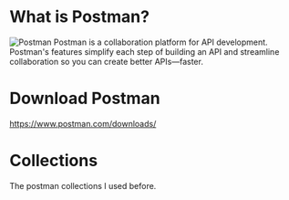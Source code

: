 # What is Postman?
![Postman](https://assets.getpostman.com/common-share/postman-logo-horizontal-white.svg)
Postman is a collaboration platform for API development. Postman's features simplify each step of building an API and streamline collaboration so you can create better APIs—faster.

# Download Postman
https://www.postman.com/downloads/

# Collections
The postman collections I used before.